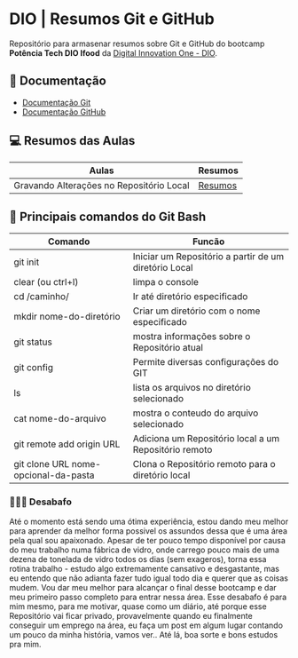 
# DIO | Resumos Git e GitHub

Repositório para armasenar resumos sobre Git e GitHub do bootcamp **Potência Tech DIO Ifood** da [Digital Innovation One - DIO](https://web.dio.me/).

## 📑 Documentação
- [Documentação Git](https://git-scm.com/docs/)
- [Documentação GitHub](https://docs.github.com/pt)

## 💻 Resumos das Aulas

| Aulas | Resumos |
|-------|---------|
|Gravando Alterações no Repositório Local| [Resumos]()|


## 💾 Principais comandos do Git Bash
|Comando | Funcão |
|--------|--------|
|git init | Iniciar um Repositório a partir de um diretório Local |
|clear (ou ctrl+l)| limpa o console |
|cd  /caminho/ | Ir até diretório especificado|
|mkdir nome-do-diretório | Criar um diretório com o nome especificado |
|git status | mostra informações sobre o Repositório atual |
|git config | Permite diversas configurações do GIT |
|ls | lista os arquivos no diretório selecionado |
|cat nome-do-arquivo | mostra o conteudo do arquivo selecionado |
|git remote add origin URL | Adiciona um Repositório local a um Repositório remoto |
|git clone URL nome-opcional-da-pasta | Clona o Repositório remoto para o diretório local |

### 🤦🏻‍♂️ Desabafo
Até o momento está sendo uma ótima experiência, estou dando meu melhor para aprender da melhor forma possivel os assundos dessa que é uma área pela qual sou apaixonado. Apesar de ter pouco tempo disponível por causa do meu trabalho numa fábrica de vidro, onde carrego pouco mais de uma dezena de tonelada de vidro todos os dias (sem exageros), torna essa rotina trabalho - estudo algo extremamente cansativo e desgastante, mas eu entendo que não adianta fazer tudo igual todo dia e querer que as coisas mudem. Vou dar meu melhor para alcançar o final desse bootcamp e dar meu primeiro passo completo para entrar nessa área. Esse desabafo é para mim mesmo, para me motivar, quase como um diário, até porque esse Repositório vai ficar privado, provavelmente quando eu finalmente conseguir um emprego na área, eu faça um post em algum lugar contando um pouco da minha história, vamos ver..
Até lá, boa sorte e bons estudos pra mim.


